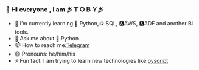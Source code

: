 ### 👋 Hi everyone , I am 乡ＴＯＢＹ乡 



- 🌱 I’m currently learning 🐍 Python,🪙 SQL, 🅰️AWS, 🅰️ADF and another BI tools.
- 💬 Ask me about 🐍 Python 
- 📫 How to reach me:[Telegram](https://t.me/toby_developer) 
- 😄 Pronouns: he/him/his
- ⚡ Fun fact: I am trying to learn new technologies like [pyscript](https://github.com/pyscript)
